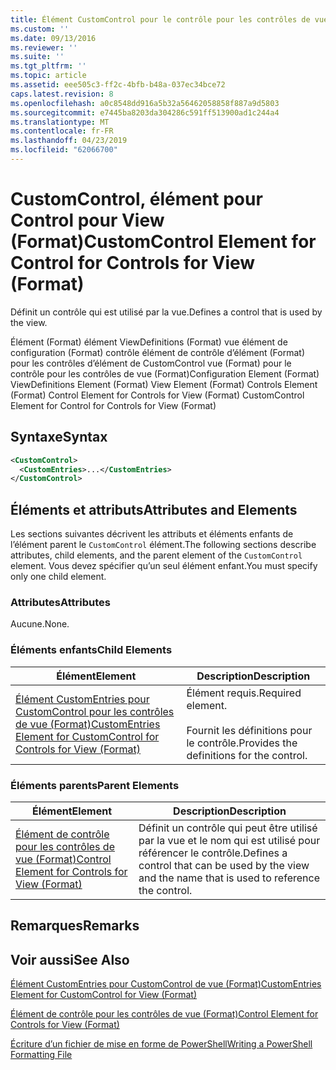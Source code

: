 ```yaml
---
title: Élément CustomControl pour le contrôle pour les contrôles de vue (Format) | Microsoft Docs
ms.custom: ''
ms.date: 09/13/2016
ms.reviewer: ''
ms.suite: ''
ms.tgt_pltfrm: ''
ms.topic: article
ms.assetid: eee505c3-ff2c-4bfb-b48a-037ec34bce72
caps.latest.revision: 8
ms.openlocfilehash: a0c8548dd916a5b32a56462058858f887a9d5803
ms.sourcegitcommit: e7445ba8203da304286c591ff513900ad1c244a4
ms.translationtype: MT
ms.contentlocale: fr-FR
ms.lasthandoff: 04/23/2019
ms.locfileid: "62066700"
---
```

# <a name="customcontrol-element-for-control-for-controls-for-view-format"></a><span data-ttu-id="6f85d-102">CustomControl, élément pour Control pour View (Format)</span><span class="sxs-lookup"><span data-stu-id="6f85d-102">CustomControl Element for Control for Controls for View (Format)</span></span>

<span data-ttu-id="6f85d-103">Définit un contrôle qui est utilisé par la vue.</span><span class="sxs-lookup"><span data-stu-id="6f85d-103">Defines a control that is used by the view.</span></span>

<span data-ttu-id="6f85d-104">Élément (Format) élément ViewDefinitions (Format) vue élément de configuration (Format) contrôle élément de contrôle d’élément (Format) pour les contrôles d’élément de CustomControl vue (Format) pour le contrôle pour les contrôles de vue (Format)</span><span class="sxs-lookup"><span data-stu-id="6f85d-104">Configuration Element (Format) ViewDefinitions Element (Format) View Element (Format) Controls Element (Format) Control Element for Controls for View (Format) CustomControl Element for Control for Controls for View (Format)</span></span>

## <a name="syntax"></a><span data-ttu-id="6f85d-105">Syntaxe</span><span class="sxs-lookup"><span data-stu-id="6f85d-105">Syntax</span></span>

```xml
<CustomControl>
  <CustomEntries>...</CustomEntries>
</CustomControl>
```

## <a name="attributes-and-elements"></a><span data-ttu-id="6f85d-106">Éléments et attributs</span><span class="sxs-lookup"><span data-stu-id="6f85d-106">Attributes and Elements</span></span>

<span data-ttu-id="6f85d-107">Les sections suivantes décrivent les attributs et éléments enfants de l’élément parent le `CustomControl` élément.</span><span class="sxs-lookup"><span data-stu-id="6f85d-107">The following sections describe attributes, child elements, and the parent element of the `CustomControl` element.</span></span> <span data-ttu-id="6f85d-108">Vous devez spécifier qu’un seul élément enfant.</span><span class="sxs-lookup"><span data-stu-id="6f85d-108">You must specify only one child element.</span></span>

### <a name="attributes"></a><span data-ttu-id="6f85d-109">Attributes</span><span class="sxs-lookup"><span data-stu-id="6f85d-109">Attributes</span></span>

<span data-ttu-id="6f85d-110">Aucune.</span><span class="sxs-lookup"><span data-stu-id="6f85d-110">None.</span></span>

### <a name="child-elements"></a><span data-ttu-id="6f85d-111">Éléments enfants</span><span class="sxs-lookup"><span data-stu-id="6f85d-111">Child Elements</span></span>

|<span data-ttu-id="6f85d-112">Élément</span><span class="sxs-lookup"><span data-stu-id="6f85d-112">Element</span></span>|<span data-ttu-id="6f85d-113">Description</span><span class="sxs-lookup"><span data-stu-id="6f85d-113">Description</span></span>|
|-------------|-----------------|
|[<span data-ttu-id="6f85d-114">Élément CustomEntries pour CustomControl pour les contrôles de vue (Format)</span><span class="sxs-lookup"><span data-stu-id="6f85d-114">CustomEntries Element for CustomControl for Controls for View (Format)</span></span>](./customentries-element-for-customcontrol-for-controls-for-view-format.md)|<span data-ttu-id="6f85d-115">Élément requis.</span><span class="sxs-lookup"><span data-stu-id="6f85d-115">Required element.</span></span><br /><br /> <span data-ttu-id="6f85d-116">Fournit les définitions pour le contrôle.</span><span class="sxs-lookup"><span data-stu-id="6f85d-116">Provides the definitions for the control.</span></span>|

### <a name="parent-elements"></a><span data-ttu-id="6f85d-117">Éléments parents</span><span class="sxs-lookup"><span data-stu-id="6f85d-117">Parent Elements</span></span>

|<span data-ttu-id="6f85d-118">Élément</span><span class="sxs-lookup"><span data-stu-id="6f85d-118">Element</span></span>|<span data-ttu-id="6f85d-119">Description</span><span class="sxs-lookup"><span data-stu-id="6f85d-119">Description</span></span>|
|-------------|-----------------|
|[<span data-ttu-id="6f85d-120">Élément de contrôle pour les contrôles de vue (Format)</span><span class="sxs-lookup"><span data-stu-id="6f85d-120">Control Element for Controls for View (Format)</span></span>](./control-element-for-controls-for-view-format.md)|<span data-ttu-id="6f85d-121">Définit un contrôle qui peut être utilisé par la vue et le nom qui est utilisé pour référencer le contrôle.</span><span class="sxs-lookup"><span data-stu-id="6f85d-121">Defines a control that can be used by the view and the name that is used to reference the control.</span></span>|

## <a name="remarks"></a><span data-ttu-id="6f85d-122">Remarques</span><span class="sxs-lookup"><span data-stu-id="6f85d-122">Remarks</span></span>

## <a name="see-also"></a><span data-ttu-id="6f85d-123">Voir aussi</span><span class="sxs-lookup"><span data-stu-id="6f85d-123">See Also</span></span>

[<span data-ttu-id="6f85d-124">Élément CustomEntries pour CustomControl de vue (Format)</span><span class="sxs-lookup"><span data-stu-id="6f85d-124">CustomEntries Element for CustomControl for View (Format)</span></span>](./customentries-element-for-customcontrol-for-controls-for-configuration-format.md)

[<span data-ttu-id="6f85d-125">Élément de contrôle pour les contrôles de vue (Format)</span><span class="sxs-lookup"><span data-stu-id="6f85d-125">Control Element for Controls for View (Format)</span></span>](./control-element-for-controls-for-view-format.md)

[<span data-ttu-id="6f85d-126">Écriture d’un fichier de mise en forme de PowerShell</span><span class="sxs-lookup"><span data-stu-id="6f85d-126">Writing a PowerShell Formatting File</span></span>](./writing-a-powershell-formatting-file.md)
